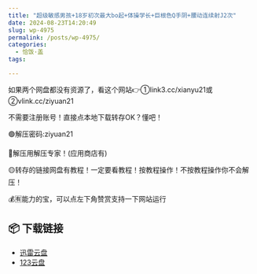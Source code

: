 ```yaml
---
title: "超级敏感男孩+18岁初次最大bo起+体操学长+巨根色Q手阴+腰动连续射J2次"
date: 2024-08-23T14:20:49
slug: wp-4975
permalink: /posts/wp-4975/
categories:
  - 恰饭·盖
tags:

---
```


如果两个网盘都没有资源了，看这个网站👉①link3.cc/xianyu21或②vlink.cc/ziyuan21

不需要注册账号！直接点本地下载转存OK？懂吧！

🟢解压密码:ziyuan21

🔵解压用解压专家！(应用商店有)

🟡转存的链接网盘有教程！一定要看教程！按教程操作！不按教程操作你不会解压！

💰🈶能力的宝，可以点左下角赞赏支持一下网站运行

## 📦 下载链接
- [迅雷云盘](https://blziyuan21.com/pay-download/4975?key=79cb9c6015&down_id=0)
- [123云盘](https://blziyuan21.com/pay-download/4975?key=79cb9c6015&down_id=1)

